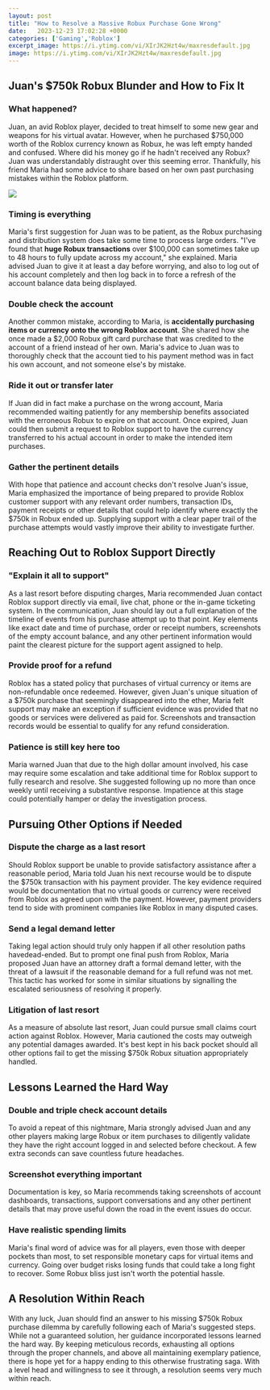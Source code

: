 ```yaml
---
layout: post
title: "How to Resolve a Massive Robux Purchase Gone Wrong"
date:   2023-12-23 17:02:28 +0000
categories: ['Gaming','Roblox']
excerpt_image: https://i.ytimg.com/vi/XIrJK2Hzt4w/maxresdefault.jpg
image: https://i.ytimg.com/vi/XIrJK2Hzt4w/maxresdefault.jpg
---
```


## Juan's $750k Robux Blunder and How to Fix It
### **What happened?**
Juan, an avid Roblox player, decided to treat himself to some new gear and weapons for his virtual avatar. However, when he purchased $750,000 worth of the Roblox currency known as Robux, he was left empty handed and confused. Where did his money go if he hadn't received any Robux? Juan was understandably distraught over this seeming error. Thankfully, his friend Maria had some advice to share based on her own past purchasing mistakes within the Roblox platform. 

![](https://i.ytimg.com/vi/XIrJK2Hzt4w/maxresdefault.jpg)
### **Timing is everything**
Maria's first suggestion for Juan was to be patient, as the Robux purchasing and distribution system does take some time to process large orders. "I've found that **huge Robux transactions** over $100,000 can sometimes take up to 48 hours to fully update across my account," she explained. Maria advised Juan to give it at least a day before worrying, and also to log out of his account completely and then log back in to force a refresh of the account balance data being displayed.
### **Double check the account** 
Another common mistake, according to Maria, is **accidentally purchasing items or currency onto the wrong Roblox account**. She shared how she once made a $2,000 Robux gift card purchase that was credited to the account of a friend instead of her own. Maria's advice to Juan was to thoroughly check that the account tied to his payment method was in fact his own account, and not someone else's by mistake. 
### **Ride it out or transfer later**
If Juan did in fact make a purchase on the wrong account, Maria recommended waiting patiently for any membership benefits associated with the erroneous Robux to expire on that account. Once expired, Juan could then submit a request to Roblox support to have the currency transferred to his actual account in order to make the intended item purchases.
### **Gather the pertinent details** 
With hope that patience and account checks don't resolve Juan's issue, Maria emphasized the importance of being prepared to provide Roblox customer support with any relevant order numbers, transaction IDs, payment receipts or other details that could help identify where exactly the $750k in Robux ended up. Supplying support with a clear paper trail of the purchase attempts would vastly improve their ability to investigate further.
## Reaching Out to Roblox Support Directly
### **"Explain it all to support"**
As a last resort before disputing charges, Maria recommended Juan contact Roblox support directly via email, live chat, phone or the in-game ticketing system. In the communication, Juan should lay out a full explanation of the timeline of events from his purchase attempt up to that point. Key elements like exact date and time of purchase, order or receipt numbers, screenshots of the empty account balance, and any other pertinent information would paint the clearest picture for the support agent assigned to help.  
### **Provide proof for a refund**  
Roblox has a stated policy that purchases of virtual currency or items are non-refundable once redeemed. However, given Juan's unique situation of a $750k purchase that seemingly disappeared into the ether, Maria felt support may make an exception if sufficient evidence was provided that no goods or services were delivered as paid for. Screenshots and transaction records would be essential to qualify for any refund consideration.
### **Patience is still key here too**
Maria warned Juan that due to the high dollar amount involved, his case may require some escalation and take additional time for Roblox support to fully research and resolve. She suggested following up no more than once weekly until receiving a substantive response. Impatience at this stage could potentially hamper or delay the investigation process.
## Pursuing Other Options if Needed
### **Dispute the charge as a last resort**  
Should Roblox support be unable to provide satisfactory assistance after a reasonable period, Maria told Juan his next recourse would be to dispute the $750k transaction with his payment provider. The key evidence required would be documentation that no virtual goods or currency were received from Roblox as agreed upon with the payment. However, payment providers tend to side with prominent companies like Roblox in many disputed cases.
### **Send a legal demand letter**
Taking legal action should truly only happen if all other resolution paths havedead-ended. But to prompt one final push from Roblox, Maria proposed Juan have an attorney draft a formal demand letter, with the threat of a lawsuit if the reasonable demand for a full refund was not met. This tactic has worked for some in similar situations by signalling the escalated seriousness of resolving it properly.
### **Litigation of last resort**  
As a measure of absolute last resort, Juan could pursue small claims court action against Roblox. However, Maria cautioned the costs may outweigh any potential damages awarded. It's best kept in his back pocket should all other options fail to get the missing $750k Robux situation appropriately handled.
## Lessons Learned the Hard Way
### **Double and triple check account details** 
To avoid a repeat of this nightmare, Maria strongly advised Juan and any other players making large Robux or item purchases to diligently validate they have the right account logged in and selected before checkout. A few extra seconds can save countless future headaches.
### **Screenshot everything important**  
Documentation is key, so Maria recommends taking screenshots of account dashboards, transactions, support conversations and any other pertinent details that may prove useful down the road in the event issues do occur.
### **Have realistic spending limits** 
Maria's final word of advice was for all players, even those with deeper pockets than most, to set responsible monetary caps for virtual items and currency. Going over budget risks losing funds that could take a long fight to recover. Some Robux bliss just isn't worth the potential hassle.
## A Resolution Within Reach
With any luck, Juan should find an answer to his missing $750k Robux purchase dilemma by carefully following each of Maria's suggested steps. While not a guaranteed solution, her guidance incorporated lessons learned the hard way. By keeping meticulous records, exhausting all options through the proper channels, and above all maintaining exemplary patience, there is hope yet for a happy ending to this otherwise frustrating saga. With a level head and willingness to see it through, a resolution seems very much within reach.